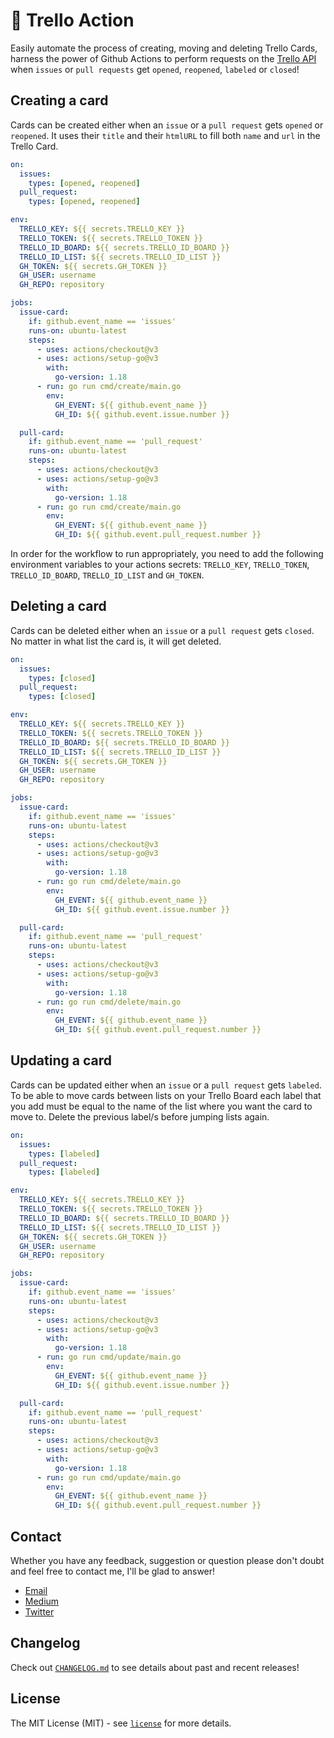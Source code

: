 # 🤖 Trello Action
Easily automate the process of creating, moving and deleting Trello Cards, harness the power of Github Actions to perform requests on the [Trello API](https://developer.atlassian.com/cloud/trello/guides/rest-api/api-introduction/) when `issues` or `pull requests` get `opened`, `reopened`, `labeled` or `closed`!

## Creating a card
Cards can be created either when an `issue` or a `pull request` gets `opened` or `reopened`. It uses their `title` and their `htmlURL` to fill both `name` and `url` in the Trello Card.

```yml
on:
  issues:
    types: [opened, reopened]
  pull_request:
    types: [opened, reopened]

env:
  TRELLO_KEY: ${{ secrets.TRELLO_KEY }}
  TRELLO_TOKEN: ${{ secrets.TRELLO_TOKEN }}
  TRELLO_ID_BOARD: ${{ secrets.TRELLO_ID_BOARD }}
  TRELLO_ID_LIST: ${{ secrets.TRELLO_ID_LIST }}
  GH_TOKEN: ${{ secrets.GH_TOKEN }}
  GH_USER: username
  GH_REPO: repository

jobs:
  issue-card:
    if: github.event_name == 'issues'
    runs-on: ubuntu-latest
    steps:
      - uses: actions/checkout@v3
      - uses: actions/setup-go@v3
        with:
          go-version: 1.18
      - run: go run cmd/create/main.go
        env:
          GH_EVENT: ${{ github.event_name }}
          GH_ID: ${{ github.event.issue.number }}

  pull-card:
    if: github.event_name == 'pull_request'
    runs-on: ubuntu-latest
    steps:
      - uses: actions/checkout@v3
      - uses: actions/setup-go@v3
        with:
          go-version: 1.18
      - run: go run cmd/create/main.go
        env:
          GH_EVENT: ${{ github.event_name }}
          GH_ID: ${{ github.event.pull_request.number }}
```

In order for the workflow to run appropriately, you need to add the following environment variables to your actions secrets: `TRELLO_KEY`, `TRELLO_TOKEN`, `TRELLO_ID_BOARD`, `TRELLO_ID_LIST` and `GH_TOKEN`.

## Deleting a card
Cards can be deleted either when an `issue` or a `pull request` gets `closed`. No matter in what list the card is, it will get deleted.

```yml
on:
  issues:
    types: [closed]
  pull_request:
    types: [closed]

env:
  TRELLO_KEY: ${{ secrets.TRELLO_KEY }}
  TRELLO_TOKEN: ${{ secrets.TRELLO_TOKEN }}
  TRELLO_ID_BOARD: ${{ secrets.TRELLO_ID_BOARD }}
  TRELLO_ID_LIST: ${{ secrets.TRELLO_ID_LIST }}
  GH_TOKEN: ${{ secrets.GH_TOKEN }}
  GH_USER: username
  GH_REPO: repository

jobs:
  issue-card:
    if: github.event_name == 'issues'
    runs-on: ubuntu-latest
    steps:
      - uses: actions/checkout@v3
      - uses: actions/setup-go@v3
        with:
          go-version: 1.18
      - run: go run cmd/delete/main.go
        env:
          GH_EVENT: ${{ github.event_name }}
          GH_ID: ${{ github.event.issue.number }}

  pull-card:
    if: github.event_name == 'pull_request'
    runs-on: ubuntu-latest
    steps:
      - uses: actions/checkout@v3
      - uses: actions/setup-go@v3
        with:
          go-version: 1.18
      - run: go run cmd/delete/main.go
        env:
          GH_EVENT: ${{ github.event_name }}
          GH_ID: ${{ github.event.pull_request.number }}
```

## Updating a card
Cards can be updated either when an `issue` or a `pull request` gets `labeled`. To be able to move cards between lists on your Trello Board each label that you add must be equal to the name of the list where you want the card to move to. Delete the previous label/s before jumping lists again.

```yml
on:
  issues:
    types: [labeled]
  pull_request:
    types: [labeled]

env:
  TRELLO_KEY: ${{ secrets.TRELLO_KEY }}
  TRELLO_TOKEN: ${{ secrets.TRELLO_TOKEN }}
  TRELLO_ID_BOARD: ${{ secrets.TRELLO_ID_BOARD }}
  TRELLO_ID_LIST: ${{ secrets.TRELLO_ID_LIST }}
  GH_TOKEN: ${{ secrets.GH_TOKEN }}
  GH_USER: username
  GH_REPO: repository

jobs:
  issue-card:
    if: github.event_name == 'issues'
    runs-on: ubuntu-latest
    steps:
      - uses: actions/checkout@v3
      - uses: actions/setup-go@v3
        with:
          go-version: 1.18
      - run: go run cmd/update/main.go
        env:
          GH_EVENT: ${{ github.event_name }}
          GH_ID: ${{ github.event.issue.number }}

  pull-card:
    if: github.event_name == 'pull_request'
    runs-on: ubuntu-latest
    steps:
      - uses: actions/checkout@v3
      - uses: actions/setup-go@v3
        with:
          go-version: 1.18
      - run: go run cmd/update/main.go
        env:
          GH_EVENT: ${{ github.event_name }}
          GH_ID: ${{ github.event.pull_request.number }}
```

## Contact
Whether you have any feedback, suggestion or question please don't doubt and feel free to contact me, I'll be glad to answer!

- [Email](mailto:kevinsunercontacto@gmail.com)
- [Medium](https://medium.com/@ksrof)
- [Twitter](https://twitter.com/itsksrof)

## Changelog
Check out [`CHANGELOG.md`](https://github.com/ksrof/trello-action/blob/main/CHANGELOG.md) to see details about past and recent releases!

## License
The MIT License (MIT) - see [`license`](https://github.com/ksrof/trello-action/blob/main/LICENSE) for more details.

